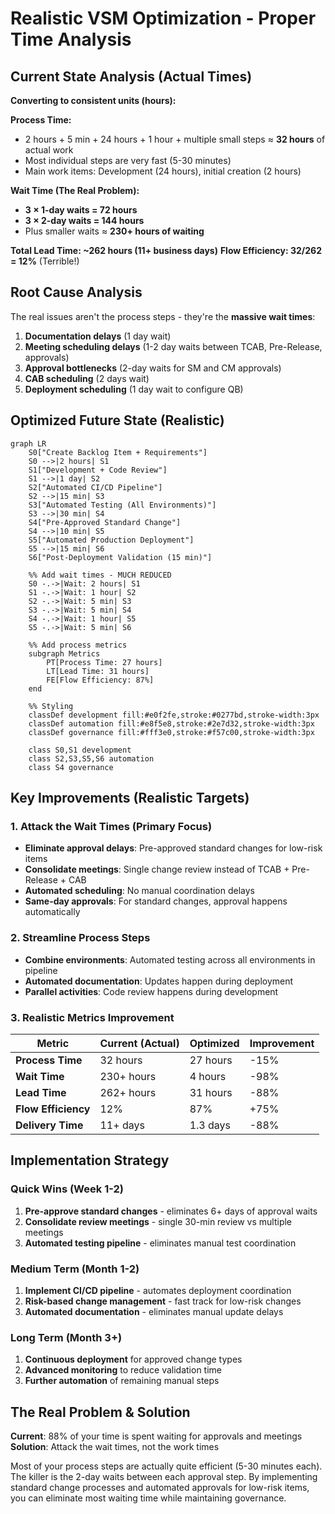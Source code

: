 # Realistic VSM Optimization - Proper Time Analysis

## Current State Analysis (Actual Times)

**Converting to consistent units (hours):**

**Process Time:**
- 2 hours + 5 min + 24 hours + 1 hour + multiple small steps ≈ **32 hours** of actual work
- Most individual steps are very fast (5-30 minutes)
- Main work items: Development (24 hours), initial creation (2 hours)

**Wait Time (The Real Problem):**
- **3 × 1-day waits = 72 hours**
- **3 × 2-day waits = 144 hours**  
- Plus smaller waits ≈ **230+ hours of waiting**

**Total Lead Time: ~262 hours (11+ business days)**
**Flow Efficiency: 32/262 = 12%** (Terrible!)

## Root Cause Analysis

The real issues aren't the process steps - they're the **massive wait times**:

1. **Documentation delays** (1 day wait)
2. **Meeting scheduling delays** (1-2 day waits between TCAB, Pre-Release, approvals)
3. **Approval bottlenecks** (2-day waits for SM and CM approvals)
4. **CAB scheduling** (2 days wait)
5. **Deployment scheduling** (1 day wait to configure QB)

## Optimized Future State (Realistic)

```mermaid
graph LR
    S0["Create Backlog Item + Requirements"]
    S0 -->|2 hours| S1
    S1["Development + Code Review"]
    S1 -->|1 day| S2
    S2["Automated CI/CD Pipeline"]
    S2 -->|15 min| S3
    S3["Automated Testing (All Environments)"]
    S3 -->|30 min| S4
    S4["Pre-Approved Standard Change"]
    S4 -->|10 min| S5
    S5["Automated Production Deployment"]
    S5 -->|15 min| S6
    S6["Post-Deployment Validation (15 min)"]

    %% Add wait times - MUCH REDUCED
    S0 -.->|Wait: 2 hours| S1
    S1 -.->|Wait: 1 hour| S2
    S2 -.->|Wait: 5 min| S3
    S3 -.->|Wait: 5 min| S4
    S4 -.->|Wait: 1 hour| S5
    S5 -.->|Wait: 5 min| S6

    %% Add process metrics
    subgraph Metrics
        PT[Process Time: 27 hours]
        LT[Lead Time: 31 hours]
        FE[Flow Efficiency: 87%]
    end

    %% Styling
    classDef development fill:#e0f2fe,stroke:#0277bd,stroke-width:3px
    classDef automation fill:#e8f5e8,stroke:#2e7d32,stroke-width:3px
    classDef governance fill:#fff3e0,stroke:#f57c00,stroke-width:3px
    
    class S0,S1 development
    class S2,S3,S5,S6 automation
    class S4 governance
```

## Key Improvements (Realistic Targets)

### 1. **Attack the Wait Times** (Primary Focus)
- **Eliminate approval delays**: Pre-approved standard changes for low-risk items
- **Consolidate meetings**: Single change review instead of TCAB + Pre-Release + CAB
- **Automated scheduling**: No manual coordination delays
- **Same-day approvals**: For standard changes, approval happens automatically

### 2. **Streamline Process Steps**
- **Combine environments**: Automated testing across all environments in pipeline
- **Automated documentation**: Updates happen during deployment
- **Parallel activities**: Code review happens during development

### 3. **Realistic Metrics Improvement**

| Metric | Current (Actual) | Optimized | Improvement |
|--------|------------------|-----------|-------------|
| **Process Time** | 32 hours | 27 hours | -15% |
| **Wait Time** | 230+ hours | 4 hours | -98% |
| **Lead Time** | 262+ hours | 31 hours | -88% |
| **Flow Efficiency** | 12% | 87% | +75% |
| **Delivery Time** | 11+ days | 1.3 days | -88% |

## Implementation Strategy

### Quick Wins (Week 1-2)
1. **Pre-approve standard changes** - eliminates 6+ days of approval waits
2. **Consolidate review meetings** - single 30-min review vs multiple meetings
3. **Automated testing pipeline** - eliminates manual test coordination

### Medium Term (Month 1-2)  
1. **Implement CI/CD pipeline** - automates deployment coordination
2. **Risk-based change management** - fast track for low-risk changes
3. **Automated documentation** - eliminates manual update delays

### Long Term (Month 3+)
1. **Continuous deployment** for approved change types
2. **Advanced monitoring** to reduce validation time
3. **Further automation** of remaining manual steps

## The Real Problem & Solution

**Current**: 88% of your time is spent waiting for approvals and meetings
**Solution**: Attack the wait times, not the work times

Most of your process steps are actually quite efficient (5-30 minutes each). The killer is the 2-day waits between each approval step. By implementing standard change processes and automated approvals for low-risk items, you can eliminate most waiting time while maintaining governance.